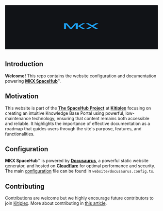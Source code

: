 <div align="center">
  <h1 align="center">
    <a href="https://mkeithx.pages.dev">
      <img src="./public/img/github-banner.png" alt="mkeithx">
    </a>
  </h1>
</div>

## Introduction
**Welcome!** This repo contains the website configuration and documentation powering [**MKX SpaceHub**](https://mkeithx.github.io)™.

## Motivation
This website is part of the [**The SpaceHub Project**](https://mkeithx.pages.dev/foobar) at [**Kitiplex**](https://github.com/kitiplex) focusing on creating an intuitive Knowledge Base Portal using powerful, low-maintenance technology, ensuring that content remains both accessible and reliable. It highlights the importance of effective documentation as a roadmap that guides users through the site's purpose, features, and functionalities.

## Configuration
**MKX SpaceHub**™ is powered by [**Docusaurus**](https://docusaurus.io/), a powerful static website generator, and hosted on [**Cloudflare**](https://developers.cloudflare.com/pages) for optimal performance and security. The main [configuration](https://mkeithx.pages.dev/docs/configs) file can be found in `website/docusaurus.config.ts`.




<!-- ## Contents

Apart from tech docs, you'll get to find articles covering fascinating topics about [the universe](../cosmos/). Ranging from our very own [solar system](https://mkeithx.github.io/cosmos), facts about [celestial mechanics](https://mkeithx.github.io/cosmos/astrophysics), some influential [figures in physics](https://mkeithx.github.io/cosmos/legacy), astronomy, and space exploration, and beyond. -->

## Contributing
Contributions are welcome but we highly encourage future contributors to join [Kitiplex](https://github.com/kitiplex). More about contributing in [this article](https://mkeithx.pages.dev/community).


<!-- > _A documentation website representing humanity from Dimension C-137 🚀_ -->
